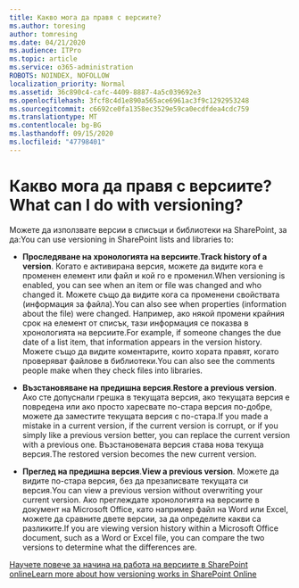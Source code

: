 ```yaml
---
title: Какво мога да правя с версиите?
ms.author: toresing
author: tomresing
ms.date: 04/21/2020
ms.audience: ITPro
ms.topic: article
ms.service: o365-administration
ROBOTS: NOINDEX, NOFOLLOW
localization_priority: Normal
ms.assetid: 36c890c4-cafc-4409-8887-4a5c039692e3
ms.openlocfilehash: 3fcf8c4d1e890a565ace6961ac3f9c1292953248
ms.sourcegitcommit: c6692ce0fa1358ec3529e59ca0ecdfdea4cdc759
ms.translationtype: MT
ms.contentlocale: bg-BG
ms.lasthandoff: 09/15/2020
ms.locfileid: "47798401"
---
```

# <a name="what-can-i-do-with-versioning"></a><span data-ttu-id="4789a-102">Какво мога да правя с версиите?</span><span class="sxs-lookup"><span data-stu-id="4789a-102">What can I do with versioning?</span></span>

<span data-ttu-id="4789a-103">Можете да използвате версии в списъци и библиотеки на SharePoint, за да:</span><span class="sxs-lookup"><span data-stu-id="4789a-103">You can use versioning in SharePoint lists and libraries to:</span></span>
  
- <span data-ttu-id="4789a-104">**Проследяване на хронологията на версиите**.</span><span class="sxs-lookup"><span data-stu-id="4789a-104">**Track history of a version**.</span></span> <span data-ttu-id="4789a-105">Когато е активирана версия, можете да видите кога е променен елемент или файл и кой го е променил.</span><span class="sxs-lookup"><span data-stu-id="4789a-105">When versioning is enabled, you can see when an item or file was changed and who changed it.</span></span> <span data-ttu-id="4789a-106">Можете също да видите кога са променени свойствата (информация за файла).</span><span class="sxs-lookup"><span data-stu-id="4789a-106">You can also see when properties (information about the file) were changed.</span></span> <span data-ttu-id="4789a-107">Например, ако някой промени крайния срок на елемент от списък, тази информация се показва в хронологията на версиите.</span><span class="sxs-lookup"><span data-stu-id="4789a-107">For example, if someone changes the due date of a list item, that information appears in the version history.</span></span> <span data-ttu-id="4789a-108">Можете също да видите коментарите, които хората правят, когато проверяват файлове в библиотеки.</span><span class="sxs-lookup"><span data-stu-id="4789a-108">You can also see the comments people make when they check files into libraries.</span></span> 
    
- <span data-ttu-id="4789a-109">**Възстановяване на предишна версия**.</span><span class="sxs-lookup"><span data-stu-id="4789a-109">**Restore a previous version**.</span></span> <span data-ttu-id="4789a-110">Ако сте допуснали грешка в текущата версия, ако текущата версия е повредена или ако просто харесвате по-стара версия по-добре, можете да заместите текущата версия с по-стара.</span><span class="sxs-lookup"><span data-stu-id="4789a-110">If you made a mistake in a current version, if the current version is corrupt, or if you simply like a previous version better, you can replace the current version with a previous one.</span></span> <span data-ttu-id="4789a-111">Възстановената версия става нова текуща версия.</span><span class="sxs-lookup"><span data-stu-id="4789a-111">The restored version becomes the new current version.</span></span> 
    
- <span data-ttu-id="4789a-112">**Преглед на предишна версия**.</span><span class="sxs-lookup"><span data-stu-id="4789a-112">**View a previous version**.</span></span> <span data-ttu-id="4789a-113">Можете да видите по-стара версия, без да презаписвате текущата си версия.</span><span class="sxs-lookup"><span data-stu-id="4789a-113">You can view a previous version without overwriting your current version.</span></span> <span data-ttu-id="4789a-114">Ако преглеждате хронологията на версиите в документ на Microsoft Office, като например файл на Word или Excel, можете да сравните двете версии, за да определите какви са разликите.</span><span class="sxs-lookup"><span data-stu-id="4789a-114">If you are viewing version history within a Microsoft Office document, such as a Word or Excel file, you can compare the two versions to determine what the differences are.</span></span> 
    
[<span data-ttu-id="4789a-115">Научете повече за начина на работа на версиите в SharePoint online</span><span class="sxs-lookup"><span data-stu-id="4789a-115">Learn more about how versioning works in SharePoint Online</span></span>](https://go.microsoft.com/fwlink/?linkid=875710)
  

